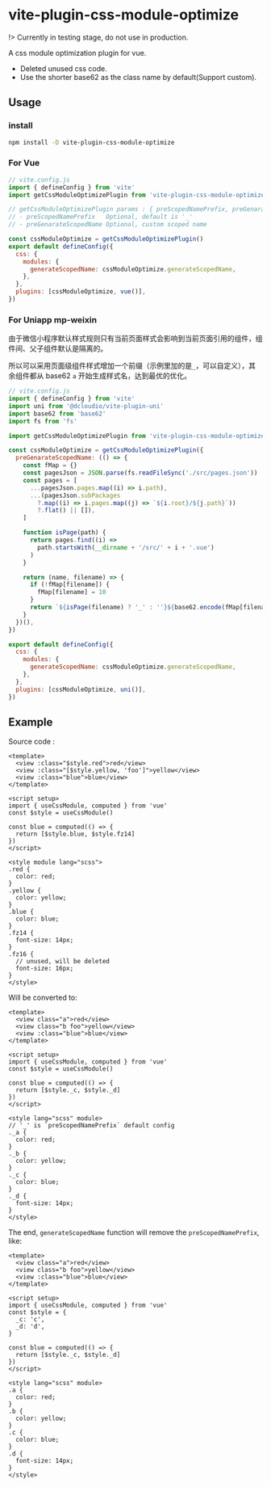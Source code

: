# vite-plugin-css-module-optimize

!> Currently in testing stage, do not use in production.

A css module optimization plugin for vue.

- Deleted unused css code.
- Use the shorter base62 as the class name by default(Support custom).

## Usage

### install

```bash
npm install -D vite-plugin-css-module-optimize
```

### For Vue

```javascript
// vite.config.js
import { defineConfig } from 'vite'
import getCssModuleOptimizePlugin from 'vite-plugin-css-module-optimize'

// getCssModuleOptimizePlugin params : { preScopedNamePrefix, preGenarateScopedName }
// - preScopedNamePrefix   Optional, default is '_'
// - preGenarateScopedName Optional, custom scoped name

const cssModuleOptimize = getCssModuleOptimizePlugin()
export default defineConfig({
  css: {
    modules: {
      generateScopedName: cssModuleOptimize.generateScopedName,
    },
  },
  plugins: [cssModuleOptimize, vue()],
})
```

### For Uniapp mp-weixin

由于微信小程序默认样式规则只有当前页面样式会影响到当前页面引用的组件，组件间、父子组件默认是隔离的。

所以可以采用页面级组件样式增加一个前缀（示例里加的是`_`，可以自定义），其余组件都从 base62 `a` 开始生成样式名，达到最优的优化。

```javascript
// vite.config.js
import { defineConfig } from 'vite'
import uni from '@dcloudio/vite-plugin-uni'
import base62 from 'base62'
import fs from 'fs'

import getCssModuleOptimizePlugin from 'vite-plugin-css-module-optimize'

const cssModuleOptimize = getCssModuleOptimizePlugin({
  preGenarateScopedName: (() => {
    const fMap = {}
    const pagesJson = JSON.parse(fs.readFileSync('./src/pages.json'))
    const pages = [
      ...pagesJson.pages.map((i) => i.path),
      ...(pagesJson.subPackages
        ?.map((i) => i.pages.map((j) => `${i.root}/${j.path}`))
        ?.flat() || []),
    ]

    function isPage(path) {
      return pages.find((i) =>
        path.startsWith(__dirname + '/src/' + i + '.vue')
      )
    }

    return (name, filename) => {
      if (!fMap[filename]) {
        fMap[filename] = 10
      }
      return `${isPage(filename) ? '_' : ''}${base62.encode(fMap[filename]++)}`
    }
  })(),
})

export default defineConfig({
  css: {
    modules: {
      generateScopedName: cssModuleOptimize.generateScopedName,
    },
  },
  plugins: [cssModuleOptimize, uni()],
})
```

## Example

Source code :

```vue
<template>
  <view :class="$style.red">red</view>
  <view :class="[$style.yellow, 'foo']">yellow</view>
  <view :class="blue">blue</view>
</template>

<script setup>
import { useCssModule, computed } from 'vue'
const $style = useCssModule()

const blue = computed(() => {
  return [$style.blue, $style.fz14]
})
</script>

<style module lang="scss">
.red {
  color: red;
}
.yellow {
  color: yellow;
}
.blue {
  color: blue;
}
.fz14 {
  font-size: 14px;
}
.fz16 {
  // unused, will be deleted
  font-size: 16px;
}
</style>
```

Will be converted to:

```vue
<template>
  <view class="a">red</view>
  <view class="b foo">yellow</view>
  <view :class="blue">blue</view>
</template>

<script setup>
import { useCssModule, computed } from 'vue'
const $style = useCssModule()

const blue = computed(() => {
  return [$style._c, $style._d]
})
</script>

<style lang="scss" module>
// '_' is `preScopedNamePrefix` default config
._a {
  color: red;
}
._b {
  color: yellow;
}
._c {
  color: blue;
}
._d {
  font-size: 14px;
}
</style>
```

The end, `generateScopedName` function will remove the `preScopedNamePrefix`, like:

```vue
<template>
  <view class="a">red</view>
  <view class="b foo">yellow</view>
  <view :class="blue">blue</view>
</template>

<script setup>
import { useCssModule, computed } from 'vue'
const $style = {
  _c: 'c',
  _d: 'd',
}

const blue = computed(() => {
  return [$style._c, $style._d]
})
</script>

<style lang="scss" module>
.a {
  color: red;
}
.b {
  color: yellow;
}
.c {
  color: blue;
}
.d {
  font-size: 14px;
}
</style>
```
